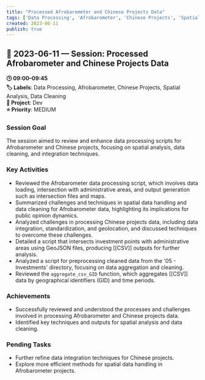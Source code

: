 ```yaml
---
title: "Processed Afrobarometer and Chinese Projects Data"
tags: ['Data Processing', 'Afrobarometer', 'Chinese Projects', 'Spatial Analysis', 'Data Cleaning']
created: 2023-06-11
publish: true
---
```


## 📅 2023-06-11 — Session: Processed Afrobarometer and Chinese Projects Data

**🕒 09:00–09:45**  
**🏷️ Labels**: Data Processing, Afrobarometer, Chinese Projects, Spatial Analysis, Data Cleaning  
**📂 Project**: Dev  
**⭐ Priority**: MEDIUM  


### Session Goal
The session aimed to review and enhance data processing scripts for Afrobarometer and Chinese projects, focusing on spatial analysis, data cleaning, and integration techniques.

### Key Activities
- Reviewed the Afrobarometer data processing script, which involves data loading, intersection with administrative areas, and output generation such as intersection files and maps.
- Summarized challenges and techniques in spatial data handling and data cleaning for Afrobarometer data, highlighting its implications for public opinion dynamics.
- Analyzed challenges in processing Chinese projects data, including data integration, standardization, and geolocation, and discussed techniques to overcome these challenges.
- Detailed a script that intersects investment points with administrative areas using GeoJSON files, producing [[CSV]] outputs for further analysis.
- Analyzed a script for preprocessing cleaned data from the '05 - Investments' directory, focusing on data aggregation and cleaning.
- Reviewed the `aggregate_csv_GID` function, which aggregates [[CSV]] data by geographical identifiers (GID) and time periods.

### Achievements
- Successfully reviewed and understood the processes and challenges involved in processing Afrobarometer and Chinese projects data.
- Identified key techniques and outputs for spatial analysis and data cleaning.

### Pending Tasks
- Further refine data integration techniques for Chinese projects.
- Explore more efficient methods for spatial data handling in Afrobarometer projects.
